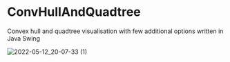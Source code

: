 # ConvHullAndQuadtree
Convex hull and quadtree visualisation with few additional options written in Java Swing


![2022-05-12_20-07-33 (1)](https://user-images.githubusercontent.com/77443304/168143563-2f5156f3-48d5-478a-b492-43845212a73b.gif)
